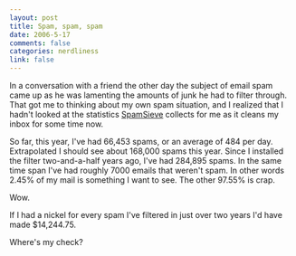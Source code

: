 ```yaml
--- 
layout: post
title: Spam, spam, spam
date: 2006-5-17
comments: false
categories: nerdliness
link: false
---
```

In a conversation with a friend the other day the subject of email spam came up as he was lamenting the amounts of junk he had to filter through. That got me to thinking about my own spam situation, and I realized that I hadn't looked at the statistics <a href="http://c-command.com/spamsieve/" title="SpamSieve">SpamSieve</a> collects for me as it cleans my inbox for some time now.

So far, this year, I've had 66,453 spams, or an average of 484 per day. Extrapolated I should see about 168,000 spams this year. Since I installed the filter two-and-a-half years ago, I've had 284,895 spams. In the same time span I've had roughly 7000 emails that weren't spam. In other words 2.45% of my mail is something I want to see. The other 97.55% is crap.

Wow.

If I had a nickel for every spam I've filtered in just over two years I'd have made $14,244.75.

Where's my check?
